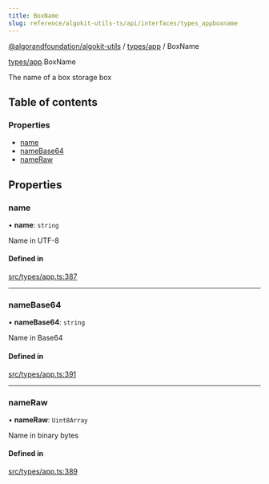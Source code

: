 ```yaml
---
title: BoxName
slug: reference/algokit-utils-ts/api/interfaces/types_appboxname
---
```

[@algorandfoundation/algokit-utils](/reference/algokit-utils-ts/api/overview) / [types/app](/reference/algokit-utils-ts/api/modules/types_app/) / BoxName



[types/app](/reference/algokit-utils-ts/api/modules/types_app/).BoxName

The name of a box storage box

## Table of contents

### Properties

- [name](#name)
- [nameBase64](#namebase64)
- [nameRaw](#nameraw)

## Properties

### name

• **name**: `string`

Name in UTF-8

#### Defined in

[src/types/app.ts:387](https://github.com/algorandfoundation/algokit-utils-ts/blob/main/src/types/app.ts#L387)

___

### nameBase64

• **nameBase64**: `string`

Name in Base64

#### Defined in

[src/types/app.ts:391](https://github.com/algorandfoundation/algokit-utils-ts/blob/main/src/types/app.ts#L391)

___

### nameRaw

• **nameRaw**: `Uint8Array`

Name in binary bytes

#### Defined in

[src/types/app.ts:389](https://github.com/algorandfoundation/algokit-utils-ts/blob/main/src/types/app.ts#L389)